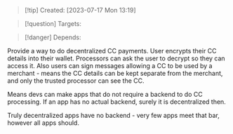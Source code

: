 
>[!tip] Created: [2023-07-17 Mon 13:19]

>[!question] Targets: 

>[!danger] Depends: 

Provide a way to do decentralized CC payments.
User encrypts their CC details into their wallet.
Processors can ask the user to decrypt so they can access it.
Also users can sign messages allowing a CC to be used by a merchant - means the CC details can be kept separate from the merchant, and only the trusted processor can see the CC.

Means devs can make apps that do not require a backend to do CC processing.
If an app has no actual backend, surely it is decentralized then.

Truly decentralized apps have no backend - very few apps meet that bar, however all apps should.